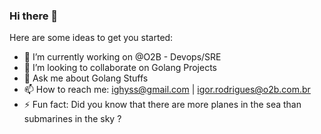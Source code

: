 ### Hi there 👋

Here are some ideas to get you started:

- 🔭 I’m currently working on @O2B - Devops/SRE
- 👯 I’m looking to collaborate on Golang Projects
- 💬 Ask me about Golang Stuffs
- 📫 How to reach me: ighyss@gmail.com | igor.rodrigues@o2b.com.br
- ⚡ Fun fact: Did you know that there are more planes in the sea than submarines in the sky ? 


